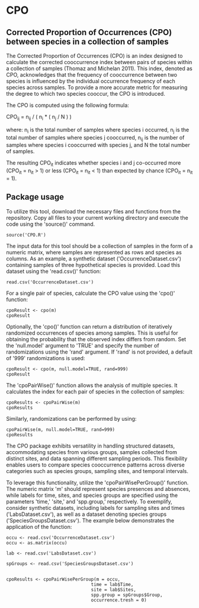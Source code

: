 # CPO
## Corrected Proportion of Occurrences (CPO) between species in a collection of samples

The Corrected Proportion of Occurrences (CPO) is an index designed to calculate the corrected cooccurrence index between pairs of species within a collection of samples (Thomaz and Michelan 2011). This index, denoted as CPO, acknowledges that the frequency of cooccurrence between two species is influenced by the individual occurrence frequency of each species across samples. To provide a more accurate metric for measuring the degree to which two species cooccur, the CPO is introduced. 

The CPO is computed using the following formula:

CPO<sub>ij</sub> = n<sub>ij</sub> / ( n<sub>i</sub> * ( n<sub>j</sub> / N ) )

where:
n<sub>i</sub> is the total number of samples where species i occurred,
n<sub>j</sub> is the total number of samples where species j cooccurred,
n<sub>ij</sub> is the number of samples where species i cooccurred with species j, and
N the total number of samples.

The resulting CPO<sub>it</sub> indicates whether species i and j co-occurred more (CPO<sub>it</sub> = n<sub>it</sub> > 1) or less (CPO<sub>it</sub> = n<sub>it</sub> < 1) than expected by chance (CPO<sub>it</sub> = n<sub>it</sub> = 1).


## Package usage
To utilize this tool, download the necessary files and functions from the repository. Copy all files to your current working directory and execute the code using the 'source()' command.

```{r, echo=FALSE}
source('CPO.R')
```

The input data for this tool should be a collection of samples in the form of a numeric matrix, where samples are represented as rows and species as columns. As an example, a synthetic dataset ('OccurrenceDataset.csv') containing samples of three hypothetical species is provided. Load this dataset using the 'read.csv()' function:

```{r, echo=FALSE}
read.csv('OccurrenceDataset.csv')
```

For a single pair of species, calculate the CPO value using the 'cpo()' function:

```{r, echo=FALSE}
cpoResult <- cpo(m)
cpoResult
```

Optionally, the 'cpo()' function can return a distribution of iteratively randomized occurrences of species among samples. This is useful for obtaining the probability that the observed index differs from random. Set the 'null.model' argument to 'TRUE' and specify the number of randomizations using the 'rand' argument. If 'rand' is not provided, a default of '999' randomizations is used:

```{r, echo=FALSE}
cpoResult <- cpo(m, null.model=TRUE, rand=999)
cpoResult
```
The 'cpoPairWise()' function allows the analysis of multiple species. It calculates the index for each pair of species in the collection of samples:

```{r, echo=FALSE}
cpoResults <- cpoPairWise(m)
cpoResults
```

Similarly, randomizations can be performed by using:

```{r, echo=FALSE}
cpoPairWise(m, null.model=TRUE, rand=999)
cpoResults
```

The CPO package exhibits versatility in handling structured datasets, accommodating species from various groups, samples collected from distinct sites, and data spanning different sampling periods. This flexibility enables users to compare species cooccurrence patterns across diverse categories such as species groups, sampling sites, and temporal intervals.

To leverage this functionality, utilize the 'cpoPairWisePerGroup()' function. The numeric matrix 'm' should represent species presences and absences, while labels for time, sites, and species groups are specified using the parameters 'time,' 'site,' and 'spp.group,' respectively. To exemplify, consider synthetic datasets, including labels for sampling sites and times ('LabsDataset.csv'), as well as a dataset denoting species groups ('SpeciesGroupsDataset.csv'). The example below demonstrates the application of the function:

```{r, echo=FALSE}
occu <- read.csv('OccurrenceDataset.csv')
occu <- as.matrix(occu)

lab <- read.csv('LabsDataset.csv')

spGroups <- read.csv('SpeciesGroupsDataset.csv')


cpoResults <- cpoPairWisePerGroup(m = occu, 
                                time = lab$Time,   
                                site = lab$Sites, 
                                spp.group = spGroups$Group,
                                occurrence.tresh = 0)
```
